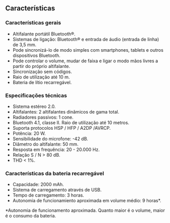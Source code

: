 ## Características

### Características gerais
*	Altifalante portátil Bluetooth®.
*	Sistemas de ligação: Bluetooth® e entrada de áudio (entrada de linha) de 3,5 mm.
*	Pode sincronizá-lo de modo simples com smartphones, tablets e outros dispositivos Bluetooth.
*	Pode controlar o volume, mudar de faixa e ligar o modo mãos livres a partir do próprio altifalante.
*	Sincronização sem códigos.
*	Raio de utilização até 10 m.
*	Bateria de lítio recarregável.

### Especificações técnicas

*	Sistema estéreo 2.0. 
* Altifalantes: 2 altifalantes dinâmicos de gama total.
* Radiadores passivos: 1 cone.
*	Bluetooth 4.1, classe II. Raio de utilização até 10 metros.
*	Suporta protocolos HSP / HFP / A2DP /AVRCP.
*	Potência: 20 W.
*	Sensibilidade do microfone: -42 dB.
*	Diâmetro do altifalante: 50 mm.
*	Resposta em frequência: 20 - 20.000 Hz.
*	 Relação S / N > 80 dB.
*	THD < 1%.

### Características da bateria recarregável
*	Capacidade: 2000 mAh.
*	Sistema de carregamento através de USB.
*	Tempo de carregamento: 3 horas.
*	Autonomia de funcionamiento aproximada em volume médio: 9 horas*.

 *Autonomia de funcionamento aproximada. Quanto maior é o volume, maior é o consumo da bateria.
